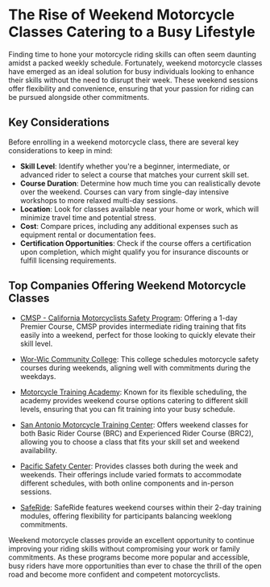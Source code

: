 # The Rise of Weekend Motorcycle Classes Catering to a Busy Lifestyle

Finding time to hone your motorcycle riding skills can often seem daunting amidst a packed weekly schedule. Fortunately, weekend motorcycle classes have emerged as an ideal solution for busy individuals looking to enhance their skills without the need to disrupt their week. These weekend sessions offer flexibility and convenience, ensuring that your passion for riding can be pursued alongside other commitments.

## Key Considerations

Before enrolling in a weekend motorcycle class, there are several key considerations to keep in mind:

- **Skill Level**: Identify whether you're a beginner, intermediate, or advanced rider to select a course that matches your current skill set.
- **Course Duration**: Determine how much time you can realistically devote over the weekend. Courses can vary from single-day intensive workshops to more relaxed multi-day sessions.
- **Location**: Look for classes available near your home or work, which will minimize travel time and potential stress.
- **Cost**: Compare prices, including any additional expenses such as equipment rental or documentation fees.
- **Certification Opportunities**: Check if the course offers a certification upon completion, which might qualify you for insurance discounts or fulfill licensing requirements.

## Top Companies Offering Weekend Motorcycle Classes

- [CMSP - California Motorcyclists Safety Program](/dir/cmsp_-_california_motorcyclists_safety_program): Offering a 1-day Premier Course, CMSP provides intermediate riding training that fits easily into a weekend, perfect for those looking to quickly elevate their skill level.

- [Wor-Wic Community College](/dir/wor-wic_community_college): This college schedules motorcycle safety courses during weekends, aligning well with commitments during the weekdays.

- [Motorcycle Training Academy](/dir/motorcycle_training_academy): Known for its flexible scheduling, the academy provides weekend course options catering to different skill levels, ensuring that you can fit training into your busy schedule.

- [San Antonio Motorcycle Training Center](/dir/san_antonio_motorcycle_training_center): Offers weekend classes for both Basic Rider Course (BRC) and Experienced Rider Course (BRC2), allowing you to choose a class that fits your skill set and weekend availability.

- [Pacific Safety Center](/dir/pacific_safety_center): Provides classes both during the week and weekends. Their offerings include varied formats to accommodate different schedules, with both online components and in-person sessions.

- [SafeRide](/dir/saferide): SafeRide features weekend courses within their 2-day training modules, offering flexibility for participants balancing weeklong commitments.

Weekend motorcycle classes provide an excellent opportunity to continue improving your riding skills without compromising your work or family commitments. As these programs become more popular and accessible, busy riders have more opportunities than ever to chase the thrill of the open road and become more confident and competent motorcyclists.